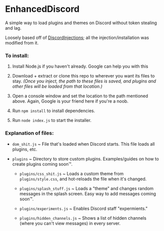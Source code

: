 # EnhancedDiscord
A simple way to load plugins and themes on Discord without token stealing and lag.

Loosely based off of [DiscordInjections](https://github.com/DiscordInjections/DiscordInjections/); all the injection/installation was modified from it.

### To install: 

1. Install Node.js if you haven't already. Google can help you with this

2. Download + extract or clone this repo to wherever you want its files to stay.
  *(Once you inject, the path to these files is saved, and plugins and other files will be loaded from that location.)*
  
3. Open a console window and set the location to the path mentioned above. Again, Google is your friend here if you're a noob.

4. Run `npm install` to install dependencies.

5. Run `node index.js` to start the installer.

### Explanation of files:

- `dom_shit.js` ~ File that's loaded when Discord starts. This file loads all plugins, etc.

- `plugins` ~ Directory to store custom plugins. Examples/guides on how to create plugins coming soon:tm:.

   - `plugins/css_shit.js` ~ Loads a custom theme from `plugins/style.css`, and hot-reloads the file when it's changed.
   
   - `plugins/splash_stuff.js` ~ Loads a "theme" and changes random messages in the splash screen. Easy way to add messages coming soon:tm:.
   - `plugins/experiments.js` ~ Enables Discord staff "expermients."
   
   - `plugins/hidden_channels.js` ~ Shows a list of hidden channels (where you can't view messages) in every server.
